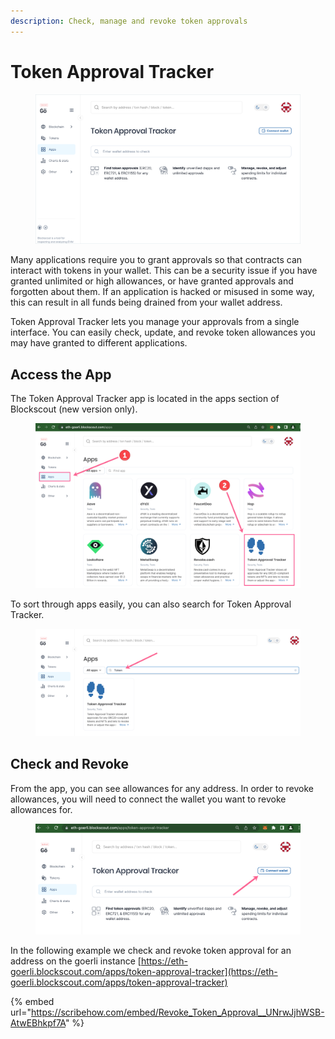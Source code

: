 ```yaml
---
description: Check, manage and revoke token approvals
---
```


# Token Approval Tracker

<figure><img src="../../.gitbook/assets/TAT1.png" alt=""><figcaption></figcaption></figure>

Many applications require you to grant approvals so that contracts can interact with tokens in your wallet. This can be a security issue if you have granted unlimited or high allowances, or have granted approvals and forgotten about them. If an application is hacked or misused in some way, this can result in all funds being drained from your wallet address.&#x20;

Token Approval Tracker lets you manage your approvals from a single interface. You can easily check, update, and revoke token allowances you may have granted to different applications.&#x20;

## Access the App

The Token Approval Tracker app is located in the apps section of Blockscout (new version only).

<figure><img src="../../.gitbook/assets/menu-1.png" alt=""><figcaption></figcaption></figure>

To sort through apps easily, you can also search for Token Approval Tracker.

<figure><img src="../../.gitbook/assets/app-search.png" alt=""><figcaption></figcaption></figure>

## Check and Revoke

From the app, you can see allowances for any address. In order to revoke allowances, you will need to connect the wallet you want to revoke allowances for.

<figure><img src="../../.gitbook/assets/connect-wallet.png" alt=""><figcaption></figcaption></figure>

In the following example we check and revoke token approval for an address on the goerli instance [https://eth-goerli.blockscout.com/apps/token-approval-tracker](https://eth-goerli.blockscout.com/apps/token-approval-tracker)

{% embed url="https://scribehow.com/embed/Revoke_Token_Approval__UNrwJjhWSB-AtwEBhkpf7A" %}
